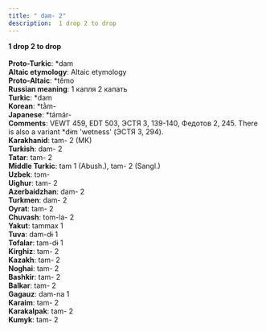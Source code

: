 ```yaml
---
title: " dam- 2"
description:  1 drop 2 to drop
---
```

<p data-pagefind-weight="0.5">
<strong> 1 drop 2 to drop</strong><br><br>
<strong>Proto-Turkic</strong>:  *dam<br>
<strong>Altaic etymology</strong>:  Altaic etymology<br>
<strong> Proto-Altaic</strong>:  *tĕ́mo<br>
<strong>Russian meaning</strong>:  1 капля 2 капать<br>
<strong>Turkic</strong>:  *dam<br>
<strong>Korean</strong>:  *tằm-<br>
<strong>Japanese</strong>:  *támár-<br>
<strong>Comments</strong>:  VEWT 459, EDT 503, ЭСТЯ 3, 139-140, Федотов 2, 245. There is also a variant *dɨm 'wetness' (ЭСТЯ 3, 294).<br>
<strong>Karakhanid</strong>:  tam- 2 (MK)<br>
<strong>Turkish</strong>:  dam- 2<br>
<strong>Tatar</strong>:  tam- 2<br>
<strong>Middle Turkic</strong>:  tam 1 (Abush.), tam- 2 (Sangl.)<br>
<strong>Uzbek</strong>:  tɔm-<br>
<strong>Uighur</strong>:  tam- 2<br>
<strong>Azerbaidzhan</strong>:  dam- 2<br>
<strong>Turkmen</strong>:  dam- 2<br>
<strong>Oyrat</strong>:  tam- 2<br>
<strong>Chuvash</strong>:  tom-la- 2<br>
<strong>Yakut</strong>:  tammax 1<br>
<strong>Tuva</strong>:  dam-dɨ 1<br>
<strong>Tofalar</strong>:  tam-dɨ 1<br>
<strong>Kirghiz</strong>:  tam- 2<br>
<strong>Kazakh</strong>:  tam- 2<br>
<strong>Noghai</strong>:  tam- 2<br>
<strong>Bashkir</strong>:  tam- 2<br>
<strong>Balkar</strong>:  tam- 2<br>
<strong>Gagauz</strong>:  dam-na 1<br>
<strong>Karaim</strong>:  tam- 2<br>
<strong>Karakalpak</strong>:  tam- 2<br>
<strong>Kumyk</strong>:  tam- 2<br>

</p>

